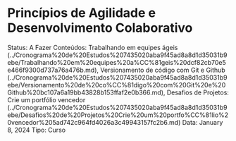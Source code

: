 # Princípios de Agilidade e Desenvolvimento Colaborativo

Status: A Fazer
Conteúdos: Trabalhando em equipes ágeis (../Cronograma%20de%20Estudos%207435020aba9f45ad8a8d1d35031b9ebe/Trabalhando%20em%20equipes%20a%CC%81geis%20dcf82cb70e5e466f9300d737a76a476b.md), Versionamento de código com Git e Github (../Cronograma%20de%20Estudos%207435020aba9f45ad8a8d1d35031b9ebe/Versionamento%20de%20co%CC%81digo%20com%20Git%20e%20Github%20bc107a6a19bb43828b153ffaf2e0b366.md), Desafios de Projetos: Crie um portfólio vencedor (../Cronograma%20de%20Estudos%207435020aba9f45ad8a8d1d35031b9ebe/Desafios%20de%20Projetos%20Crie%20um%20portfo%CC%81lio%20vencedor%205ad742c964fd4026a3c49943157fc2b6.md)
Data: January 8, 2024
Tipo: Curso